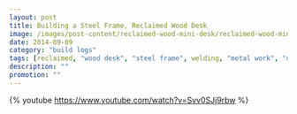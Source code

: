 ```yaml
---
layout: post
title: Building a Steel Frame, Reclaimed Wood Desk
image: /images/post-content/reclaimed-wood-mini-desk/reclaimed-wood-mini-desk.jpg
date: 2014-09-09
category: "build logs"
tags: [reclaimed, "wood desk", "steel frame", welding, "metal work", "desk construction"]
description: ""
promotion: ""
---
```


{% youtube https://www.youtube.com/watch?v=Svv0SJj9rbw %}
